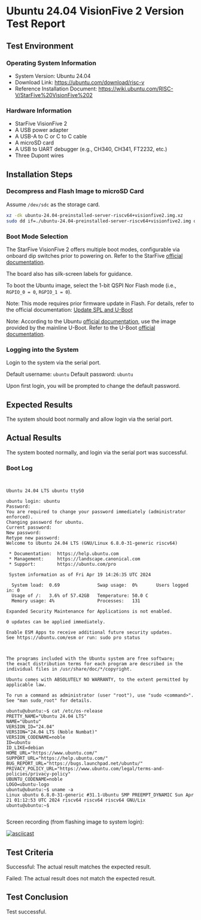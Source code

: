 # Ubuntu 24.04 VisionFive 2 Version Test Report

## Test Environment

### Operating System Information

- System Version: Ubuntu 24.04
- Download Link: https://ubuntu.com/download/risc-v
- Reference Installation Document: https://wiki.ubuntu.com/RISC-V/StarFive%20VisionFive%202

### Hardware Information

- StarFive VisionFive 2
- A USB power adapter
- A USB-A to C or C to C cable
- A microSD card
- A USB to UART debugger (e.g., CH340, CH341, FT2232, etc.)
- Three Dupont wires

## Installation Steps

### Decompress and Flash Image to microSD Card

Assume `/dev/sdc` as the storage card.

```bash
xz -dk ubuntu-24.04-preinstalled-server-riscv64+visionfive2.img.xz
sudo dd if=./ubuntu-24.04-preinstalled-server-riscv64+visionfive2.img of=/dev/sdc bs=1M status=progress
```

### Boot Mode Selection

The StarFive VisionFive 2 offers multiple boot modes, configurable via onboard dip switches prior to powering on. Refer to the StarFive [official documentation](https://doc.rvspace.org/VisionFive2/Quick_Start_Guide/VisionFive2_SDK_QSG/boot_mode_settings.html).

The board also has silk-screen labels for guidance.

To boot the Ubuntu image, select the 1-bit QSPI Nor Flash mode (i.e., `RGPIO_0 = 0`, `RGPIO_1 = 0`).

Note: This mode requires prior firmware update in Flash. For details, refer to the official documentation: [Update SPL and U-Boot](https://doc.rvspace.org/VisionFive2/Quick_Start_Guide/VisionFive2_QSG/spl_u_boot_0.html)

Note: According to the Ubuntu [official documentation](https://wiki.ubuntu.com/RISC-V/StarFive%20VisionFive%202), use the image provided by the mainline U-Boot. Refer to the U-Boot [official documentation](https://u-boot.readthedocs.io/en/latest/board/starfive/visionfive2.html).

### Logging into the System

Login to the system via the serial port.

Default username: `ubuntu`
Default password: `ubuntu`

Upon first login, you will be prompted to change the default password.

## Expected Results

The system should boot normally and allow login via the serial port.

## Actual Results

The system booted normally, and login via the serial port was successful.

### Boot Log

```log


Ubuntu 24.04 LTS ubuntu ttyS0

ubuntu login: ubuntu
Password: 
You are required to change your password immediately (administrator enforced).
Changing password for ubuntu.
Current password: 
New password: 
Retype new password: 
Welcome to Ubuntu 24.04 LTS (GNU/Linux 6.8.0-31-generic riscv64)

 * Documentation:  https://help.ubuntu.com
 * Management:     https://landscape.canonical.com
 * Support:        https://ubuntu.com/pro

 System information as of Fri Apr 19 14:26:35 UTC 2024

  System load:  0.69              Swap usage:  0%       Users logged in: 0
  Usage of /:   3.6% of 57.42GB   Temperature: 50.0 C
  Memory usage: 4%                Processes:   131

Expanded Security Maintenance for Applications is not enabled.

0 updates can be applied immediately.

Enable ESM Apps to receive additional future security updates.
See https://ubuntu.com/esm or run: sudo pro status



The programs included with the Ubuntu system are free software;
the exact distribution terms for each program are described in the
individual files in /usr/share/doc/*/copyright.

Ubuntu comes with ABSOLUTELY NO WARRANTY, to the extent permitted by
applicable law.

To run a command as administrator (user "root"), use "sudo <command>".
See "man sudo_root" for details.

ubuntu@ubuntu:~$ cat /etc/os-release 
PRETTY_NAME="Ubuntu 24.04 LTS"
NAME="Ubuntu"
VERSION_ID="24.04"
VERSION="24.04 LTS (Noble Numbat)"
VERSION_CODENAME=noble
ID=ubuntu
ID_LIKE=debian
HOME_URL="https://www.ubuntu.com/"
SUPPORT_URL="https://help.ubuntu.com/"
BUG_REPORT_URL="https://bugs.launchpad.net/ubuntu/"
PRIVACY_POLICY_URL="https://www.ubuntu.com/legal/terms-and-policies/privacy-policy"
UBUNTU_CODENAME=noble
LOGO=ubuntu-logo
ubuntu@ubuntu:~$ uname -a
Linux ubuntu 6.8.0-31-generic #31.1-Ubuntu SMP PREEMPT_DYNAMIC Sun Apr 21 01:12:53 UTC 2024 riscv64 riscv64 riscv64 GNU/Lix
ubuntu@ubuntu:~$ 


```

Screen recording (from flashing image to system login):

[![asciicast](https://asciinema.org/a/USdudPPIjBvpKzA0kQCam5NDz.svg)](https://asciinema.org/a/USdudPPIjBvpKzA0kQCam5NDz)

## Test Criteria

Successful: The actual result matches the expected result.

Failed: The actual result does not match the expected result.

## Test Conclusion

Test successful.
